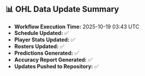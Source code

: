## 📊 OHL Data Update Summary
- **Workflow Execution Time:** 2025-10-19 03:43 UTC
- **Schedule Updated:** ✅
- **Player Stats Updated:** ✅
- **Rosters Updated:** ✅
- **Predictions Generated:** ✅
- **Accuracy Report Generated:** ✅
- **Updates Pushed to Repository:** ✅
